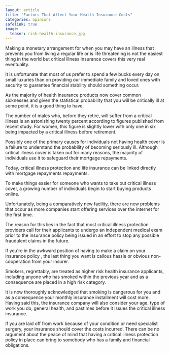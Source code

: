```yaml
---
layout: article
title: "Factors That Affect Your Health Insurance Costs"
categories: opinions
safelink: true
image:
  teaser: risk-health-insurance.jpg
---
```


Making a monetary arrangement for when you may have an illness that prevents you from living a regular life or is life threatening is not the easiest thing in the world but critical illness insurance covers this very real eventuality. 

It is unfortunate that most of us prefer to spend a few bucks every day on small luxuries than on providing our immediate family and loved ones with security to guarantee financial stability should something occur.

As the majority of health insurance products now cover common sicknesses and given the statistical probability that you will be critically ill at some point, it is a good thing to have. 

The number of males who, before they retire, will suffer from a critical illness is an astonishing twenty percent according to figures published from recent study. For women, this figure is slightly lower with only one in six being impacted by a critical illness before retirement.

Possibly one of the primary causes for individuals not having health cover is a failure to understand the probability of becoming seriously ill. Although critical illness cover is taken out for many reasons, the majority of individuals use it to safeguard their mortgage repayments. 

Today, critical illness protection and life insurance can be linked directly with mortgage repayments repayments.

To make things easier for someone who wants to take out critical illness cover, a growing number of individuals begin to start buying products online. 

Unfortunately, being a comparatively new facility, there are new problems that occur as more companies start offering services over the internet for the first time. 

The reason for this lies in the fact that most critical illness protection providers call for their applicants to undergo an independent medical exam prior to the insurance policy being issued in an effort to stop any possible fraudulent claims in the future. 

If you're in the awkward position of having to make a claim on your insurance policy , the last thing you want is callous hassle or obvious non-cooperation from your insurer.

Smokers, regrettably, are treated as higher risk health insurance applicants, including anyone who has smoked within the previous year and as a consequence are placed in a high risk category. 

It is now thoroughly acknowledged that smoking is dangerous for you and as a consequence your monthly insurance installment will cost more. Having said this, the insurance company will also consider your age, type of work you do, general health, and pastimes before it issues the critical illness insurance. 

If you are laid off from work because of your condition or need specialist surgery, your insurance should cover the costs incurred. There can be no argument about the peace of mind that having a critical illness protection policy in place can bring to somebody who has a family and financial obligations.
